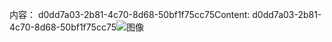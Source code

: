 <span data-ttu-id="96cf3-101">内容： d0dd7a03-2b81-4c70-8d68-50bf1f75cc75</span><span class="sxs-lookup"><span data-stu-id="96cf3-101">Content: d0dd7a03-2b81-4c70-8d68-50bf1f75cc75</span></span>![图像](b1c89a6b-6582-4ed0-814d-7c30202894a2.png)

